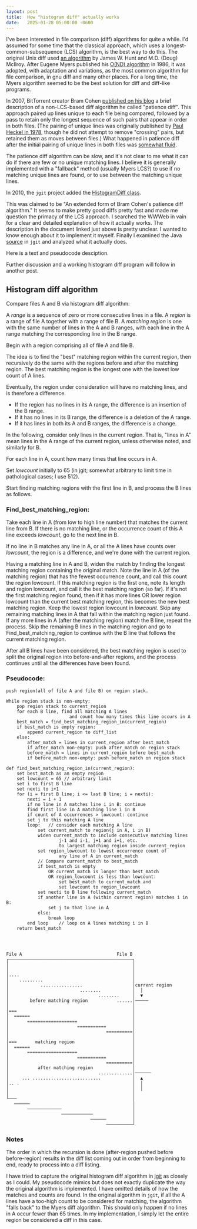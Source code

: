 ```yaml
---
layout: post
title:  How "histogram diff" actually works
date:   2025-01-28 05:00:00 -0600
---
```


I've been interested in file comparison (diff) algorithms for quite a while.
I'd assumed for some time that the classical approach, which uses a longest-common-subsequence (LCS) algorithm, is the best way to do this.
The original Unix diff used [an algorithm](https://www.cs.dartmouth.edu/~doug/diff.pdf) by James W. Hunt and M.D. (Doug) McIlroy.
After Eugene Myers published his [O(ND) algorithm](http://www.xmailserver.org/diff2.pdf) in 1986, it was adopted, with adaptation and variations, as the most common algorithm for file comparison, in gnu diff and many other places.
For a long time, the Myers algorithm seemed to be the best solution for diff and diff-like programs.

In 2007, BitTorrent creator Bram Cohen [published on his blog](https://bramcohen.livejournal.com/37690.html) a brief description of a non-LCS-based diff algorithm he called "patience diff".
This approach paired up lines unique to each file being compared, followed by a pass to retain only the longest sequence of such pairs that appear in order in both files.
(The pairing of unique lines was originally published by [Paul Heckel in 1978](https://dl.acm.org/doi/pdf/10.1145/359460.359467), though he did not attempt to remove "crossing" pairs, but retained them as moves between files.)
What happened in patience diff after the initial pairing of unique lines in both files was [somewhat fluid](https://bramcohen.livejournal.com/73318.html).

The patience diff algorithm can be slow, and it's not clear to me what it can do if there are few or no unique matching lines.
I believe it is generally implemented with a "fallback" method (usually Myers LCS?) to use if no matching unique lines are found, or to use between the matching unique lines.

In 2010, the `jgit` project added the [HistogramDiff class](https://javadoc.io/doc/org.eclipse.jgit/org.eclipse.jgit/latest/org.eclipse.jgit/org/eclipse/jgit/diff/HistogramDiff.html).

This was claimed to be "An extended form of Bram Cohen's patience diff algorithm."
It seems to make pretty good diffs pretty fast and made me question the primacy of the LCS approach.
I searched the WWWeb in vain for a clear and detailed explanation of how it actually works.
The description in the document linked just above is pretty unclear.
I wanted to know enough about it to implement it myself.
Finally I examined the Java [source](https://github.com/eclipse-jgit/jgit/tree/master/org.eclipse.jgit/src/org/eclipse/jgit/diff) in `jgit` and analyzed what it actually does.

Here is a text and pseudocode desciption.

Further discussion and a working histogram diff program will follow in another post.

<!-- more -->

## Histogram diff algorithm

Compare files A and B via histogram diff algorithm:

A *range* is a sequence of zero or more consecutive lines in a file.
A *region* is a range of file A together with a range of file B.
A *matching region* is one with the same number of lines in the A and B ranges, with each line in the A range matching the corresponding line in the B range.

Begin with a region comprising all of file A and file B.

The idea is to find the "best" matching region within the current region, then recursively do the same with the regions before and after the matching region.
The best matching region is the longest one with the lowest low count of A lines.

Eventually, the region under consideration will have no matching lines, and is therefore a difference.

- If the region has no lines in its A range, the difference is an insertion of the B range.
- If it has no lines in its B range, the difference is a deletion of the A range.
- If it has lines in both its A and B ranges, the difference is a change.

In the following, consider only lines in the current region.
That is, "lines in A" mean lines in the A range of the current region, unless otherwise noted, and similarly for B.

For each line in A, count how many times that line occurs in A.

Set _lowcount_ initially to 65 (in jgit; somewhat arbitrary to limit time in pathological cases; I use 512).

Start finding matching regions with the first line in B, and process the B lines as follows.

### Find_best_matching_region:

Take each line in A (from low to high line number) that matches the current line from B.
If there is no matching line, or the occurrence count of this A line exceeds _lowcount_, go to the next line in B.

If no line in B matches any line in A, or all the A lines have counts over _lowcount_, the region is a difference, and we're done with the current region.

Having a matching line in A and B, widen the match by finding the longest matching region containing the original match.
Note the line in A (of the matching region) that has the fewest occurrence count, and call this count the region lowcount.
If this matching region is the first one, note its length and region lowcount, and call it the best matching region (so far).
If it's not the first matching region found, then if it has more lines OR lower region lowcount than the current best matching region, this becomes the new best matching region.
Keep the lowest region lowcount in _lowcount_.
Skip any remaining matching lines in A that fall within the matching region just found.
If any more lines in A (after the matching region) match the B line, repeat the process.
Skip the remaining B lines in the matching region and go to Find_best_matching_region to continue with the B line that follows the current matching region.

After all B lines have been considered, the best matching region is used to split the original region into before-and-after regions, and the process continues until all the differences have been found.


### Pseudocode:

```
push region(all of file A and file B) on region stack.

While region stack is non-empty:
    pop region stack to current_region
    for each B line, find all matching A lines
                        and count how many times this line occurs in A
    best_match = find_best_matching_region_in(current_region)
    if best_match is empty region:
        append current_region to diff_list
    else:
        after_match = lines in current_region after best_match
        if after_match non-empty: push after_match on region stack
        before_match = lines in current_region before best_match
        if before_match non-empty: push before_match on region stack

def find_best_matching_region_in(current_region):
    set best_match as an empty region
    set lowcount = 65 // arbitrary limit
    set i to first B line
    set nexti to i+1
    for (i = first B line; i <= last B line; i = nexti):
        nexti = i + 1
        if no line in A matches line i in B: continue
        find first line in A matching line i in B
        if count of A occurrences > lowcount: continue
        set j to this matching A line
        loop:   // consider each matching A line
            set current_match to region(j in A, i in B)
            widen current_match to include consecutive matching lines
                    j-1 and i-1, j+1 and i+1, etc.
                    to largest matching region inside current_region
            set region_lowcount to lowest occurrence count of
                    any line of A in current_match
            // Compare current_match to best_match
            if best_match is empty
                OR current_match is longer than best_match
                OR region_lowcount is less than lowcount:
                    set best_match to current_match and
                    set lowcount to region_lowcount
            set nexti to B line following current_match
            if another line in A (within current region) matches i in B:
                set j to that line in A
            else:
                break loop
        end loop    // loop on A lines matching i in B
    return best_match




File A                                    File B               
┌───────────────────────────────────────────────┐              
│                                               │              
│                                               │              
│....                                           │              
│    .........                                  │              
│            ................                   │current region
│                           ........            │  │           
│                                  ........     │  ▼           
│        before matching region           ......│─────         
│                                               │              
│===                                            │              
│  ======                                       │              
│       ===================                     │              
│                          ===========          │              
│                                     ==========│              
│                                               │              
│===       matching region                      │              
│  ======                                       │              
│       ===================                     │              
│                          ===========          │              
│                                     ==========│              
│           after matching region               │              
│                                  .............│──────        
│     ... ..........................            │  ▲           
│.. .                                           │  │           
│                                               │  │           
│                                               │              
└───                                            │              
   ──────                                       │              
        ─────────────                           │              
                     ────────────               │              
                                ──────          │              
                                      ──────────┘              
```

### Notes

The order in which the recursion is done (after-region pushed before before-region) results in the diff list coming out in order from beginning to end, ready to process into a diff listing.

I have tried to capture the original histogram diff algorithm in [jgit](https://github.com/eclipse-jgit/jgit/tree/master/org.eclipse.jgit/src/org/eclipse/jgit/diff) as closely as I could.
My pseudocode mimics but does not exactly duplicate the way the original algorithm is implemented.
I have omitted details of how the matches and counts are found.
In the original algorithm in `jgit`, if all the A lines have a too-high count to be considered for matching, the algorithm "falls back" to the Myers diff algorithm.
This should only happen if no lines in A occur fewer than 65 times.
In my implementation, I simply let the entire region be considered a diff in this case.
